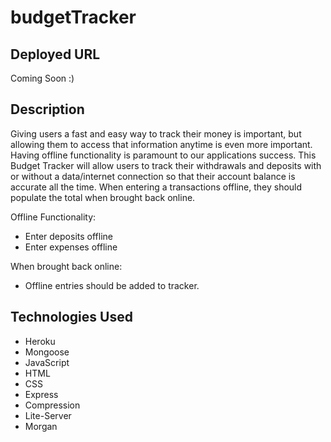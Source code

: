 # budgetTracker

## Deployed URL
Coming Soon :) 


## Description
Giving users a fast and easy way to track their money is important, but allowing them to access that information anytime is even more important. Having offline functionality is paramount to our applications success. This Budget Tracker will allow users to track their withdrawals and deposits with or without a data/internet connection so that their account balance is accurate all the time. When entering a transactions offline, they should populate the total when brought back online. 

Offline Functionality:
* Enter deposits offline
* Enter expenses offline

When brought back online:
* Offline entries should be added to tracker.


## Technologies Used
* Heroku
* Mongoose 
* JavaScript
* HTML
* CSS
* Express
* Compression
* Lite-Server
* Morgan
